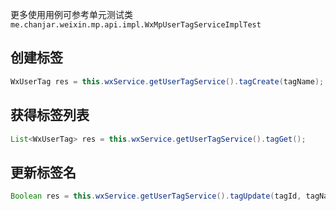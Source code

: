 更多使用用例可参考单元测试类`me.chanjar.weixin.mp.api.impl.WxMpUserTagServiceImplTest`

## 创建标签
```java
WxUserTag res = this.wxService.getUserTagService().tagCreate(tagName);
```

## 获得标签列表
```java
List<WxUserTag> res = this.wxService.getUserTagService().tagGet();
```

## 更新标签名
```java
Boolean res = this.wxService.getUserTagService().tagUpdate(tagId, tagName);
```
